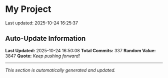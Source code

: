 # My Project


Last updated: 2025-10-24 16:25:37

















































































































































































































































































































































## Auto-Update Information

**Last Updated:** 2025-10-24 16:50:08
**Total Commits:** 337
**Random Value:** 3847
**Quote:** _Keep pushing forward!_

---
_This section is automatically generated and updated._